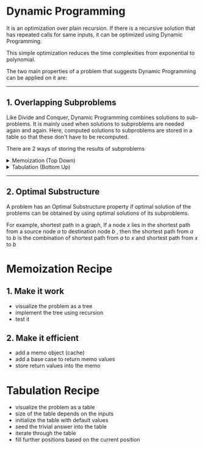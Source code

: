 # Dynamic Programming


It is an optimization over plain recursion. If there is a recursive solution that has repeated calls for same inputs, it can be optimized using Dynamic Programming.

This simple optimization reduces the time complexities from exponential to polynomial.

The two main properties of a problem that suggests Dynamic Programming can be applied on it are:

---

## 1. Overlapping Subproblems

Like Divide and Conquer, Dynamic Programming combines solutions to sub-problems. It is mainly used when solutions to subproblems are needed again and again. Here, computed solutions to subproblems are stored in a table so that these don't have to be recomputed.

There are 2 ways of storing the results of subproblems
<details>
<summary>Memoization (Top Down)</summary>

- A lookup array with all values as NIL is initialized
- Whenever we need a solution to a subproblem, we first look into the lookup table
- If precomputed value is there then it is returned, otherwise, the value is calculated and stored in the lookup table
- Table is filled on demand

</details>

<details>
<summary>Tabulation (Bottom Up)</summary>

- It builds the table in a bottom-up fashion and returns the last entry from the table
- Table is filled from the first entry till last
</details>

---

## 2. Optimal Substructure

A problem has an Optimal Substructure property if optimal solution of the problems can be obtained by using optimal solutions of its subproblems.

For example, shortest path in a graph, 
If a node _x_ lies in the shortest path from a source node _a_ to destination node _b_ , then the shortest path from _a_ to _b_ is the combination of shortest path from _a_ to _x_ and shortest path from _x_ to _b_ 



# Memoization Recipe

## 1. Make it work
- visualize the problem as a tree
- implement the tree using recursion
- test it
## 2. Make it efficient
- add a memo object (cache)
- add a base case to return memo values
- store return values into the memo

# Tabulation Recipe

- visualize the problem as a table
- size of the table depends on the inputs
- initialize the table with default values
- seed the trivial answer into the table
- iterate through the table
- fill further positions based on the current position
